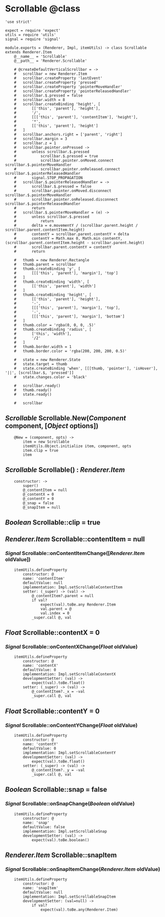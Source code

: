 Scrollable @class
==========

	'use strict'

	expect = require 'expect'
	utils = require 'utils'
	signal = require 'signal'

	module.exports = (Renderer, Impl, itemUtils) -> class Scrollable extends Renderer.Item
		@__name__ = 'Scrollable'
		@__path__ = 'Renderer.Scrollable'

		# @createDefaultVerticalScrollbar = ->
		# 	scrollbar = new Renderer.Item
		# 	scrollbar.createProperty 'lastEvent'
		# 	scrollbar.createProperty 'pressed'
		# 	scrollbar.createProperty 'pointerMoveHandler'
		# 	scrollbar.createProperty 'pointerReleasedHandler'
		# 	scrollbar.$.pressed = false
		# 	scrollbar.width = 8
		# 	scrollbar.createBinding 'height', [
		# 		[['this', 'parent'], 'height'],
		# 		'/',
		# 		[[['this', 'parent'], 'contentItem'], 'height'],
		# 		'*',
		# 		[['this', 'parent'], 'height']
		# 	]
		# 	scrollbar.anchors.right = ['parent', 'right']
		# 	scrollbar.margin = 3
		# 	scrollbar.z = 1
		# 	scrollbar.pointer.onPressed ->
		# 		unless scrollbar.$.pressed
		# 			scrollbar.$.pressed = true
		# 			scrollbar.pointer.onMoved.connect scrollbar.$.pointerMoveHandler
		# 			scrollbar.pointer.onReleased.connect scrollbar.$.pointerReleasedHandler
		# 		signal.STOP_PROPAGATION
		# 	scrollbar.$.pointerReleasedHandler = ->
		# 		scrollbar.$.pressed = false
		# 		scrollbar.pointer.onMoved.disconnect scrollbar.$.pointerMoveHandler
		# 		scrollbar.pointer.onReleased.disconnect scrollbar.$.pointerReleasedHandler
		# 		return
		# 	scrollbar.$.pointerMoveHandler = (e) ->
		# 		unless scrollbar.$.pressed
		# 			return
		# 		delta = e.movementY / (scrollbar.parent.height / scrollbar.parent.contentItem.height)
		# 		contentY = scrollbar.parent.contentY + delta
		# 		contentY = Math.max 0, Math.min contentY, (scrollbar.parent.contentItem.height - scrollbar.parent.height)
		# 		scrollbar.parent.contentY = contentY
		# 		return

		# 	thumb = new Renderer.Rectangle
		# 	thumb.parent = scrollbar
		# 	thumb.createBinding 'y', [
		# 		[[['this', 'parent'], 'margin'], 'top']
		# 	]
		# 	thumb.createBinding 'width', [
		# 		[['this', 'parent'], 'width']
		# 	]
		# 	thumb.createBinding 'height', [
		# 		[['this', 'parent'], 'height'],
		# 		'-',
		# 		[[['this', 'parent'], 'margin'], 'top'],
		# 		'-',
		# 		[[['this', 'parent'], 'margin'], 'bottom']
		# 	]
		# 	thumb.color = 'rgba(0, 0, 0, .5)'
		# 	thumb.createBinding 'radius', [
		# 		['this', 'width'],
		# 		'/2'
		# 	]
		# 	thumb.border.width = 1
		# 	thumb.border.color = 'rgba(200, 200, 200, 0.5)'

		# 	state = new Renderer.State
		# 	state.target = thumb
		# 	state.createBinding 'when', [[[thumb, 'pointer'], 'isHover'], '||', [scrollbar.$, 'pressed']]
		# 	state.changes.color = 'black'

		# 	scrollbar.ready()
		# 	thumb.ready()
		# 	state.ready()

		# 	scrollbar

*Scrollable* Scrollable.New(*Component* component, [*Object* options])
----------------------------------------------------------------------

		@New = (component, opts) ->
			item = new Scrollable
			itemUtils.Object.initialize item, component, opts
			item.clip = true
			item

*Scrollable* Scrollable() : *Renderer.Item*
-------------------------------------------

		constructor: ->
			super()
			@_contentItem = null
			@_contentX = 0
			@_contentY = 0
			@_snap = false
			@_snapItem = null

*Boolean* Scrollable::clip = true
---------------------------------

*Renderer.Item* Scrollable::contentItem = null
----------------------------------------------

### *Signal* Scrollable::onContentItemChange([*Renderer.Item* oldValue])

		itemUtils.defineProperty
			constructor: @
			name: 'contentItem'
			defaultValue: null
			implementation: Impl.setScrollableContentItem
			setter: (_super) -> (val) ->
				@_contentItem?.parent = null
				if val?
					expect(val).toBe.any Renderer.Item
					val.parent = @
					val.index = 0
				_super.call @, val

*Float* Scrollable::contentX = 0
--------------------------------

### *Signal* Scrollable::onContentXChange(*Float* oldValue)

		itemUtils.defineProperty
			constructor: @
			name: 'contentX'
			defaultValue: 0
			implementation: Impl.setScrollableContentX
			developmentSetter: (val) ->
				expect(val).toBe.float()
			setter: (_super) -> (val) ->
				@_contentItem?._x = -val
				_super.call @, val

*Float* Scrollable::contentY = 0
--------------------------------

### *Signal* Scrollable::onContentYChange(*Float* oldValue)

		itemUtils.defineProperty
			constructor: @
			name: 'contentY'
			defaultValue: 0
			implementation: Impl.setScrollableContentY
			developmentSetter: (val) ->
				expect(val).toBe.float()
			setter: (_super) -> (val) ->
				@_contentItem?._y = -val
				_super.call @, val

*Boolean* Scrollable::snap = false
----------------------------------

### *Signal* Scrollable::onSnapChange(*Boolean* oldValue)

		itemUtils.defineProperty
			constructor: @
			name: 'snap'
			defaultValue: false
			implementation: Impl.setScrollableSnap
			developmentSetter: (val) ->
				expect(val).toBe.boolean()

*Renderer.Item* Scrollable::snapItem
------------------------------------

### *Signal* Scrollable::onSnapItemChange(*Renderer.Item* oldValue)

		itemUtils.defineProperty
			constructor: @
			name: 'snapItem'
			defaultValue: null
			implementation: Impl.setScrollableSnapItem
			developmentSetter: (val=null) ->
				if val?
					expect(val).toBe.any(Renderer.Item)
